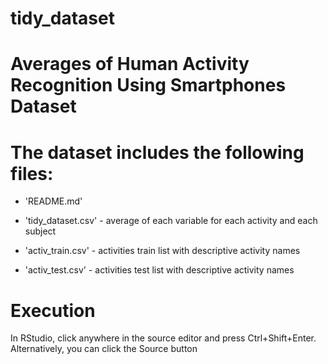 # tidy_dataset

Averages of Human Activity Recognition Using Smartphones Dataset
==================================================================

The dataset includes the following files:
=========================================

- 'README.md'

- 'tidy_dataset.csv' -  average of each variable for each activity and each subject

- 'activ_train.csv' - activities train list with descriptive activity names

- 'activ_test.csv' - activities test list with descriptive activity names


Execution
=========

In RStudio, click anywhere in the source editor and press Ctrl+Shift+Enter. Alternatively, you can click the Source button
